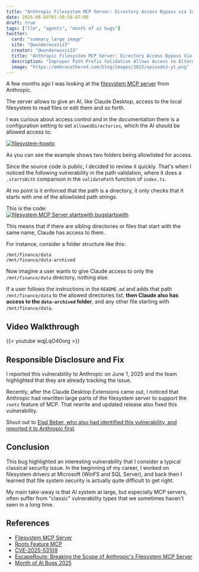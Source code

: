 ```yaml
---
title: "Anthropic Filesystem MCP Server: Directory Access Bypass via Improper Path Validation"  
date: 2025-08-03T01:30:58-07:00  
draft: true  
tags: ["llm", "agents", "month of ai bugs"] 
twitter:  
  card: "summary_large_image"  
  site: "@wunderwuzzi23"  
  creator: "@wunderwuzzi23"  
  title: "Anthropic Filesystem MCP Server: Directory Access Bypass Via Improper Path Validation"  
  description: "Improper Path Prefix Validation Allows Access to Alternate Directories"  
  image: "https://embracethered.com/blog/images/2025/episode3-yt.png"  
---
```


A few months ago I was looking at the [filesystem MCP server](https://github.com/modelcontextprotocol/servers/blob/main/src/filesystem/README.md) from Anthropic. 

The server allows to give an AI, like Claude Desktop, access to the local filesystem to read files or edit them and so forth. 

I was curious about access control and in the documentation there is a configuration setting to set  `allowedDirectories`, which the AI should be allowed access to:

[![filesystem-howto](/blog/images/2025/mcp-filesystem-how-to.png)](/blog/images/2025/mcp-filesystem-how-to.png)

As you can see the example shows two folders being allowlisted for access.

Since the source code is public, I decided to review it quickly. That's when I noticed the following vulnerability in the path validation, where it does a `.startsWith` comparison in the `validatePath` function of `index.ts`. 

At no point is it enforced that the path is a directory, it only checks that it starts with one of the allowlisted path strings.

This is the code:  
[![filesystem MCP Server startswith bugstartswith](/blog/images/2025/mcp-fileserver-startsWith-bug.png)](/blog/images/2025/mcp-fileserver-startsWith-bug.png)

This means that if there are sibling directories or files that start with the same name, Claude has access to them.  

For instance, consider a folder structure like this:
```
/mnt/finance/data
/mnt/finance/data-archived
```

Now imagine a user wants to give Claude access to only the `/mnt/finance/data` directory, nothing else.

If a user follows the instructions in the `README.md` and adds that path `/mnt/finance/data` to the allowed directories list, **then Claude also has access to the `data-archived` folder**, and any other file starting with `/mnt/finance/data`.

## Video Walkthrough

{{< youtube wqjLqO40org >}}

## Responsible Disclosure and Fix

I reported this vulnerability to Anthropic on June 1, 2025 and the team highlighted that they are already tracking the issue. 

Recently, after the Claude Desktop Extensions came out, I noticed that Anthropic had rewritten large parts of the filesystem server to support the `roots` feature of MCP. That rewrite and updated release also fixed this vulnerability. 

Shout out to [Elad Beber, who also had identified this vulnerability, and reported it to Anthropic first](https://cymulate.com/blog/cve-2025-53109-53110-escaperoute-anthropic/).

## Conclusion

This bug highlighted an interesting vulnerability that I consider a typical classical security issue. In the beginning of my career, I worked on filesystem drivers at Microsoft (WinFS and SQL Server), and back then I learned that file system security is actually quite difficult to get right. 

My main take-away is that AI system at large, but especially MCP servers, often suffer from "classic" vulnerability types that we sometimes haven't seen in a long time.


## References

* [Filesystem MCP Server](https://github.com/modelcontextprotocol/servers/blob/main/src/filesystem/README.md)
* [Roots Feature MCP](https://modelcontextprotocol.io/specification/2025-03-26/client/roots)
* [CVE-2025-53109](https://github.com/modelcontextprotocol/servers/security/advisories/GHSA-q66q-fx2p-7w4m)
* [EscapeRoute: Breaking the Scope of Anthropic's Filesystem MCP Server](https://cymulate.com/blog/cve-2025-53109-53110-escaperoute-anthropic/)
* [Month of AI Bugs 2025](https://monthofaibugs.com)